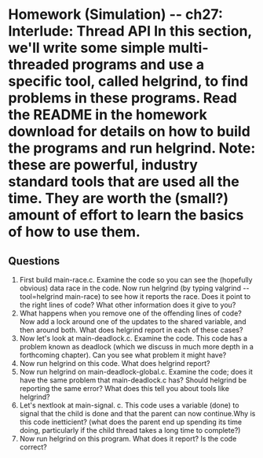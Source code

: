 # Homework (Simulation) -- ch27: Interlude: Thread API In this section, we'll write some simple multi-threaded programs and use a specific tool, called helgrind, to find problems in these programs. Read the README in the homework download for details on how to build the programs and run helgrind. Note: these are powerful, industry standard tools that are used all the time. They are worth the (small?) amount of effort to learn the basics of how to use them. 
## Questions
1. First build main-race.c. Examine the code so you can see the (hopefully obvious) data race in the code. Now run helgrind (by typing valgrind --tool=helgrind main-race) to see how it reports the race. Does it point to the right lines of code? What other information does it give to you?
2. What happens when you remove one of the offending lines of code?Now add a lock around one of the updates to the shared variable, and then around both. What does helgrind report in each of these cases?
3. Now let's look at main-deadlock.c. Examine the code. This code has a problem known as deadlock (which we discuss in much more depth in a forthcoming chapter). Can you see what problem it might have?
4. Now run helgrind on this code. What does helgrind report?
5. Now run helgrind on main-deadlock-global.c. Examine the code; does it have the same problem that main-deadlock.c has? Should helgrind be reporting the same error? What does this tell you about tools like helgrind?
6. Let's nextlook at main-signal. c. This code uses a variable (done) to signal that the child is done and that the parent can now continue.Why is this code inetticient? (what does the parent end up spending its time doing, particularly if the child thread takes a long time to complete?) 
7. Now run helgrind on this program. What does it report? Is the code correct?

